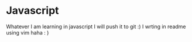 # Javascript
Whatever I am learning in javascript I will push it to git :)
I wrting in readme using vim haha : )
